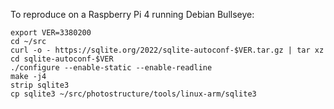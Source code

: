 To reproduce on a Raspberry Pi 4 running Debian Bullseye:

```
export VER=3380200
cd ~/src
curl -o - https://sqlite.org/2022/sqlite-autoconf-$VER.tar.gz | tar xz
cd sqlite-autoconf-$VER
./configure --enable-static --enable-readline
make -j4
strip sqlite3
cp sqlite3 ~/src/photostructure/tools/linux-arm/sqlite3
```

